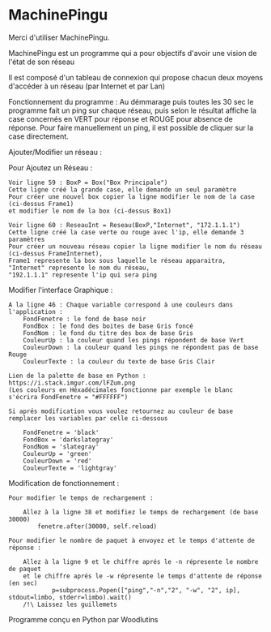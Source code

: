 # MachinePingu

Merci d'utiliser MachinePingu.

MachinePingu est un programme qui a pour objectifs d'avoir une vision de l'état de son réseau

Il est composé d'un tableau de connexion qui propose chacun deux moyens d'accéder à un réseau (par Internet et par Lan)

Fonctionnement du programme : Au démmarage puis toutes les 30 sec le programme fait un ping sur chaque réseau, puis selon le
résultat affiche la case concernés en VERT pour réponse et ROUGE pour absence de réponse.
Pour faire manuellement un ping, il est possible de cliquer sur la case directement.


Ajouter/Modifier un réseau :

Pour Ajoutez un Réseau :
	
	Voir ligne 59 : BoxP = Box("Box Principale")
	Cette ligne créé la grande case, elle demande un seul paramètre
	Pour créer une nouvel box copier la ligne modifier le nom de la case (ci-dessus Frame1)
	et modifier le nom de la box (ci-dessus Box1)
	
	Voir ligne 60 : ReseauInt = Reseau(BoxP,"Internet", "172.1.1.1")
	Cette ligne créé la case verte ou rouge avec l'ip, elle demande 3 paramètres
	Pour créer un nouveau réseau copier la ligne modifier le nom du réseau (ci-dessus FrameInternet),
	Frame1 represente la box sous laquelle le réseau apparaitra, "Internet" represente le nom du réseau, 
	"192.1.1.1" represente l'ip qui sera ping
	
Modifier l'interface Graphique :

	A la ligne 46 : Chaque variable correspond à une couleurs dans l'application :
		FondFenetre : le fond de base noir
		FondBox : le fond des boites de base Gris foncé
		FondNom : le fond du titre des box de base Gris
		CouleurUp : la couleur quand les pings répondent de base Vert
		CouleurDown : la couleur quand les pings ne répondent pas de base Rouge
		CouleurTexte : la couleur du texte de base Gris Clair

	Lien de la palette de base en Python : https://i.stack.imgur.com/lFZum.png
	(Les couleurs en Héxadécimales fonctionne par exemple le blanc s'écrira FondFenetre = "#FFFFFF")
	
	Si aprés modification vous voulez retournez au couleur de base remplacer les variables par celle ci-dessous
	
		FondFenetre = 'black'
		FondBox = 'darkslategray'
		FondNom = 'slategray'
		CouleurUp = 'green'
		CouleurDown = 'red'
		CouleurTexte = 'lightgray'


Modification de fonctionnement :
	
	Pour modifier le temps de rechargement :
		
		Allez à la ligne 38 et modifiez le temps de rechargement (de base 30000)
			fenetre.after(30000, self.reload)
	
	Pour modifier le nombre de paquet à envoyez et le temps d'attente de réponse :

		Allez à la ligne 9 et le chiffre aprés le -n répresente le nombre de paquet 
		et le chiffre aprés le -w répresente le temps d'attente de réponse (en sec)
			    p=subprocess.Popen(["ping","-n","2", "-w", "2", ip], stdout=limbo, stderr=limbo).wait()
		/!\ Laissez les guillemets



Programme conçu en Python par Woodlutins

